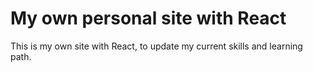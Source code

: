 # My own personal site with React

This is my own site with React, to update my current skills and learning path.
